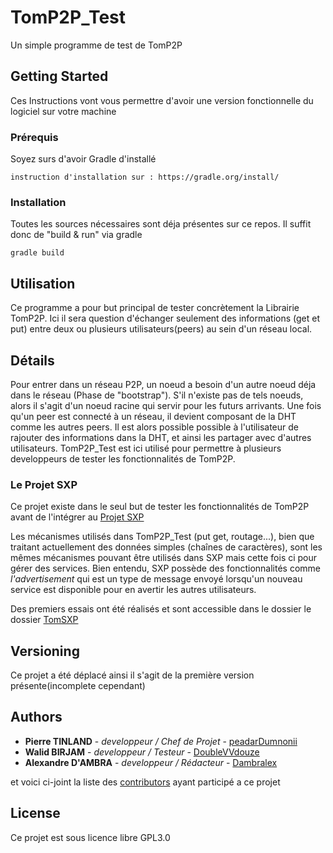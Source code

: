 # TomP2P_Test

Un simple programme de test de TomP2P

## Getting Started

Ces Instructions vont vous permettre d'avoir une version fonctionnelle du logiciel sur votre machine

### Prérequis

Soyez surs d'avoir Gradle d'installé

```
instruction d'installation sur : https://gradle.org/install/
```

### Installation

Toutes les sources nécessaires sont déja présentes sur ce repos. Il suffit donc de "build & run" via gradle

```
gradle build
```

## Utilisation

Ce programme a pour but principal de tester concrètement la Librairie TomP2P.
Ici il sera question d'échanger seulement des informations (get et put) entre deux ou plusieurs utilisateurs(peers) au sein d'un réseau local.

## Détails

Pour entrer dans un réseau P2P, un noeud a besoin d'un autre noeud déja dans le réseau (Phase de "bootstrap"). S'il n'existe pas de tels noeuds, alors il s'agit d'un noeud racine qui servir pour les futurs arrivants.
Une fois qu'un peer est connecté à un réseau, il devient composant de la DHT comme les autres peers.
Il est alors possible possible à l'utilisateur de rajouter des informations dans la DHT, et ainsi les partager avec d'autres utilisateurs.
TomP2P_Test est ici utilisé pour permettre à plusieurs developpeurs de tester les fonctionnalités de TomP2P.

### Le Projet SXP ###
Ce projet existe dans le seul but de tester les fonctionnalités de TomP2P avant de l'intégrer au [Projet SXP](https://github.com/pja35/SXP)

Les mécanismes utilisés dans TomP2P_Test (put get, routage...), bien que traitant actuellement des données simples (chaînes de caractères), sont les mêmes mécanismes pouvant être utilisés dans SXP mais cette fois ci pour gérer des services. Bien entendu, SXP possède des fonctionnalités comme *l'advertisement* qui est un type de message envoyé lorsqu'un nouveau service est disponible pour en avertir les autres utilisateurs.

Des premiers essais ont été réalisés et sont accessible dans le dossier le dossier [TomSXP](https://)

## Versioning

Ce projet a été déplacé ainsi il s'agit de la première version présente(incomplete cependant)

## Authors

* **Pierre TINLAND** - *developpeur / Chef de Projet* - [peadarDumnonii](https://github.com/peadarDumnonii)
* **Walid BIRJAM** - *developpeur / Testeur* - [DoubleVVdouze](https://github.com/DoubleVVdouze)
* **Alexandre D'AMBRA** - *developpeur / Rédacteur* - [Dambralex](https://github.com/Dambralex)

et voici ci-joint la liste des [contributors](https://github.com/your/project/contributors) ayant participé a ce projet

## License

Ce projet est sous licence libre GPL3.0
